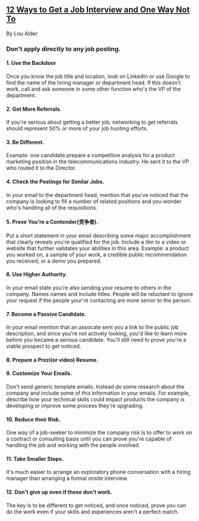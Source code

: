 ## [12 Ways to Get a Job Interview and One Way Not To](https://www.linkedin.com/pulse/20140325010439-15454-12-ways-to-get-a-job-interview-and-one-way-not-to)                   
By Lou Alder

### Don't apply directly to any job posting.

#### 1. Use the Backdoor
Once you know the job title and location, look on LinkedIn or use Google to find the name of the hiring manager or department head. If this doesn't work, call and ask someone in some other function who's the VP of the department.

#### 2. Get More Referrals.
If you're serious about getting a better job, networking to get referrals should represent 50% or more of your job hunting efforts.

#### 3. Be Different.
Example: one candidate prepare a competitive analysis for a product marketing position in the telecommunications industry. He sent it to the VP who routed it to the Director.

#### 4. Check the Postings for Similar Jobs.
In your email to the department head, mention that you've noticed that the company is looking to fill a number of related positions and you wonder who's handling all of the requisitions.

#### 5. Prove You're a Contender(竞争者).
Put a short statement in your email describing some major accomplishment that clearly reveals you're qualified for the job. Include a likn to a video or website that further validates your abilities in this area. Example: a product you worked on, a sample of your work, a credible public recommendation you received,  or a demo you prepared.

#### 6. Use Higher Authority.
In your email state you're also sending your resume to others in the company. Names names and include titles. People will be reluctant to ignore your request if the people your're contacting are more senior to the person.

#### 7. Become a Passive Candidate.
In your email mention that an assocate sent you a link to the public job description, and since you're not actively looking, you'd like to learn more before you became a serious candidate. You'll still need to prove you're a viable prospect to get noticed.

#### 8. Prepare a Prezi(or video) Resume.

#### 9. Customize Your Emails.
Don't send generic template emails. Instead do some research about the company and include some of this information in your emails. For example, describe how your technical skills could impact products the company is developing or improve some process they're upgrading.

#### 10. Reduce their Risk.
One way of a job-seeker to minimize the company risk is to offer to work on a contract or consulting basis until you can prove you're capable of handling the job and working with the people involved.

#### 11. Take Smaller Steps.
It's much easier to arrange an exploratory phone conversation with a hiring manager than arranging a formal onsite interview.

#### 12. Don't give up even if these don't work.
The key is to be different to get noticed, and once noticed, prove you can do the work even if your skills and experiences aren't a perfect match.
